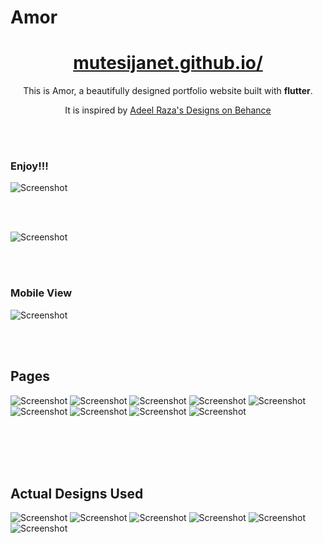 # Amor

<h1 align="center">
  <a href="https://mutesijanet.github.io/" target="_blank">mutesijanet.github.io/</a>
</h1>

<p align="center">
    This is Amor, a beautifully designed portfolio website built with <strong>flutter</strong>.
</p>
<p align="center">
    It is inspired by <a href="https://www.behance.net/gallery/95351691/Resume-Design-03" target="_blank">Adeel Raza's Designs on Behance</a>
</p>

<br/><br/>

### Enjoy!!!
![Screenshot](assets/screenshots/amor_cv_1.gif)

<br/><br/>

![Screenshot](assets/screenshots/amor_cv_2.gif)

<br/><br/>

### Mobile View
![Screenshot](assets/screenshots/amor_cv_mobile.gif)

<br/><br/>

## Pages
![Screenshot](assets/screenshots/actual_header.png)
![Screenshot](assets/screenshots/actual_about.png)
![Screenshot](assets/screenshots/actual_education.png)
![Screenshot](assets/screenshots/actual_experience.png)
![Screenshot](assets/screenshots/actual_experience_2.png)
![Screenshot](assets/screenshots/actual_skills.png)
![Screenshot](assets/screenshots/actual_certifications.png)
![Screenshot](assets/screenshots/actual_portfolio.png)
![Screenshot](assets/screenshots/actual_footer.png)


<br/><br/>
<br/><br/>

## Actual Designs Used

![Screenshot](assets/screenshots/amor_typography.png)
![Screenshot](assets/screenshots/amor_home.png)
![Screenshot](assets/screenshots/amor_about.png)
![Screenshot](assets/screenshots/amor_resume.png)
![Screenshot](assets/screenshots/amor_experience.png)
![Screenshot](assets/screenshots/amor_contact.png)